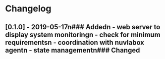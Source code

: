 # Changelog
## [0.1.0] - 2019-05-17n### Addedn  - web server to display system monitoringn  - check for minimum requirementsn  - coordination with nuvlabox agentn  - state managementn### Changed




 
